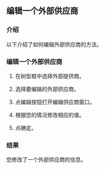 ## 编辑一个外部供应商

### 介绍

以下介绍了如何编辑外部供应商的方法。

### 编辑一个外部供应商

1. 在树型框中选择外部提供商。

2. 选择要编辑的外部供应商。

3. 点编辑按钮打开编辑供应商窗口。

4. 根据您的情况修改相应的值。

5. 点确定。

### 结果

您修改了一个外部供应商的信息。
